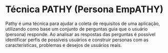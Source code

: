 # Técnica PATHY (Persona EmpATHY)
Pathy é uma técnica para ajudar a coleta de requisitos de uma aplicação, utilizando como base um conjunto de perguntas guia que o usuário (persona) responde. Ao analisar as respostas das perguntas é possível identificar perfis de possíveis usuários e construir personas com as características, problemas e desejos de usuários reais.
